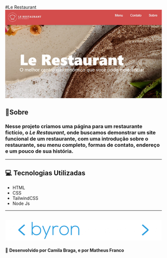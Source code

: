 #Le Restaurant 
![banner](/img/banner_readme.jpeg)

## 📄Sobre

### Nesse projeto criamos uma página para um restaurante fictício, o _Le Restaurant_, onde buscamos demonstrar um site funcional de um restaurante, com uma introdução sobre o restaurante, seu menu completo, formas de contato, endereço e um pouco de sua história.

---

## 💻 Tecnologias Utilizadas

- HTML
- CSS
- TailwindCSS
- Node Js

---
![byron](/img/byron.png)
---

🚀 **Desenvolvido por Camila Braga, e por Matheus Franco**
